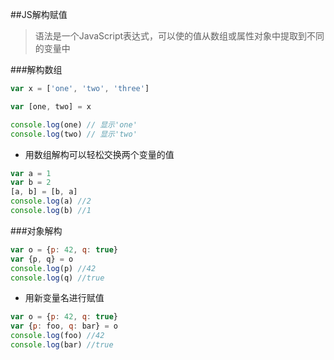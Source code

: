 ##JS解构赋值
> 语法是一个JavaScript表达式，可以使的值从数组或属性对象中提取到不同的变量中

###解构数组
```js
var x = ['one', 'two', 'three']

var [one, two] = x

console.log(one) // 显示'one'
console.log(two) // 显示'two'
```
* 用数组解构可以轻松交换两个变量的值

```js
var a = 1
var b = 2
[a, b] = [b, a]
console.log(a) //2
console.log(b) //1
```

###对象解构
```js
var o = {p: 42, q: true}
var {p, q} = o 
console.log(p) //42
console.log(q) //true
```

* 用新变量名进行赋值

```js
var o = {p: 42, q: true}
var {p: foo, q: bar} = o 
console.log(foo) //42
console.log(bar) //true
```






